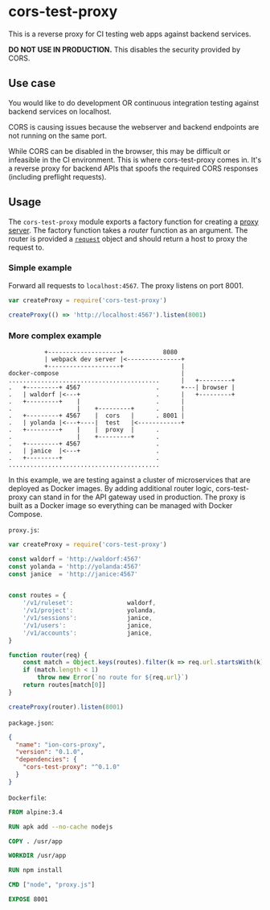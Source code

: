 # cors-test-proxy

This is a reverse proxy for CI testing web apps against backend services.

**DO NOT USE IN PRODUCTION.** This disables the security provided by CORS.

## Use case

You would like to do development OR continuous integration testing against backend services on localhost.

CORS is causing issues because the webserver and backend endpoints are not running on the same port.

While CORS can be disabled in the browser, this may be difficult or infeasible in the CI environment. This is where cors-test-proxy comes in. It's a reverse proxy for backend APIs that spoofs the required CORS responses (including preflight requests).

## Usage

The `cors-test-proxy` module exports a factory function for creating a [proxy server](https://nodejs.org/dist/latest-v6.x/docs/api/http.html#http_class_http_server). The factory function takes a *router* function as an argument. The router is provided a [`request`](https://nodejs.org/dist/latest-v6.x/docs/api/http.html#http_class_http_incomingmessage) object and should return a host to proxy the request to.

### Simple example

Forward all requests to `localhost:4567`. The proxy listens on port 8001.

```javascript
var createProxy = require('cors-test-proxy')

createProxy(() => 'http://localhost:4567').listen(8001)
```

### More complex example

```
          +--------------------+           8080
          | webpack dev server |<---------------+
          +--------------------+                |
docker-compose                                  |
..........................................      |   +---------+
.   +---------+ 4567                     .      +---| browser |
.   | waldorf |<---+                     .      |   +---------+
.   +---------+    |                     .      |
.                  |    +---------+      .      |
.   +---------+ 4567    |  cors   |      . 8001 |
.   | yolanda |<---+----|  test   |<------------+
.   +---------+    |    |  proxy  |      .
.                  |    +---------+      .
.   +---------+ 4567                     .
.   | janice  |<---+                     .
.   +---------+                          .
..........................................
```

In this example, we are testing against a cluster of microservices that are deployed as Docker images. By adding additional router logic, cors-test-proxy can stand in for the API gateway used in production. The proxy is built as a Docker image so everything can be managed with Docker Compose.

`proxy.js`:
```javascript
var createProxy = require('cors-test-proxy')

const waldorf = 'http://waldorf:4567'
const yolanda = 'http://yolanda:4567'
const janice  = 'http://janice:4567'


const routes = {
    '/v1/ruleset':               waldorf,
    '/v1/project':               yolanda,
    '/v1/sessions':              janice,
    '/v1/users':                 janice,
    '/v1/accounts':              janice,
}

function router(req) {
    const match = Object.keys(routes).filter(k => req.url.startsWith(k))
    if (match.length < 1)
        throw new Error(`no route for ${req.url}`)
    return routes[match[0]]
}

createProxy(router).listen(8001)
```

`package.json`:
```json
{
  "name": "ion-cors-proxy",
  "version": "0.1.0",
  "dependencies": {
    "cors-test-proxy": "^0.1.0"
  }
}
```

`Dockerfile`:
```dockerfile
FROM alpine:3.4

RUN apk add --no-cache nodejs

COPY . /usr/app

WORKDIR /usr/app

RUN npm install

CMD ["node", "proxy.js"]

EXPOSE 8001
```